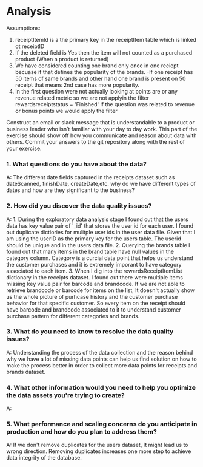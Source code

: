 # Analysis

Assumptions:
1. receiptItemId is a the primary key in the receiptItem table which is linked ot receiptID
2. If the deleted field is Yes then the item will not counted as a purchased product (When a product is returned)
3. We have considered counting one brand only once in one reciept becuase if that defines the popularity of the brands.
	-If one receipt has 50 items of same brands and other hand one brand is present on 50 receipt that means 2nd case has more popularity.
4. In the first question were not actually looking at points are or any revenue related metric so we are not applyin the filter rewardsreceiptstatus = 'Finished' if the question was related to revenue  or bonus points we would apply the filter


Construct an email or slack message that is understandable to a product or business leader who isn’t familiar with your day to day work. This part of the exercise should show off how you communicate and reason about data with others. Commit your answers to the git repository along with the rest of your exercise.

### 1. What questions do you have about the data?
A:	The different date fields captured in the receipts dataset such as dateScanned, finishDate, createDate,etc. why do we have different types of dates and how are they significant to the business?

### 2.	How did you discover the data quality issues?
A:  1. During the exploratory data analysis stage I found out that the users data has key value pair of '_id' that stores the user id for each user. I 		found out duplicate dictiories for mulitple user ids in the user data file. Given that I am using the userID as the primary key for the users table.
	The userid should be unique and in the users data file.
    2. Querying the brands table I found out that many items in the brand table have null values in the category column. Category is a curcial data point that helps us understand the customer purchases and it is extremely imporant to have category associated to each item.
    3. When I dig into the rewardsReceiptItemList dictionary in the receipts dataset. I found out there were multiple items missing key value pair for barcode and brandcode. If we are not able to retrieve brandcode or barcode for items on the list, It doesn't actually show us the whole picture of purhcase history and the customer purchase behavior for that specific customer. So every item on the receipt should have barcode and brandcode associated to it to understand customer purchase pattern for different categories and brands.

### 3. What do you need to know to resolve the data quality issues?
A:	Understanding the process of the data collection and the reason behind why we have a lot of missing data points can help us find solution on how to make the process better in order to collect more data points for receipts and brands dataset.

### 4. What other information would you need to help you optimize the data assets you're trying to create?
A: 

### 5. What performance and scaling concerns do you anticipate in production and how do you plan to address them?
A: If we don't remove duplicates for the users dataset, It might lead us to wrong direction. Removing duplicates increases one more step to achieve data integrity of the database. 
